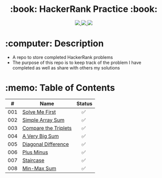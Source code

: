  <div align="center">
   <h1>:book: HackerRank Practice :book:</h1>
   <a href="http://steviecodes.com" target="_blank">
      <img src="https://img.shields.io/badge/-Portfolio_-darkgreen?style=for-the-badge&logo=medium"/>
   </a>
   <a href="https://www.linkedin.com/in/stevie-militello/" target="_blank">
      <img src="https://img.shields.io/badge/-Linkedin-blue?style=for-the-badge&``logo=Linkedin&logoColor=white">
   </a> 
   <a href="mailto:steviemilitello@gmail.com" target="_blank">
      <img src="https://img.shields.io/badge/-Email-c14438?style=for-the-badge&logo=Gmail&``logoColor=white">
   </a>
</div>

<h1>:computer: Description</h1>

- A repo to store completed HackerRank problems
- The purpose of this repo is to keep track of the problem I have completed as well as share with others my solutions

<h1>:memo: Table of Contents</h1>

| #   | Name                                                | Status                   |
| --- | --------------------------------------------------- | ------------------------ |
| 001 | [Solve Me First](001-solve-me-first.js)             | &emsp;:white_check_mark: |
| 002 | [Simple Array Sum](002-simple-array-sum.js)         | &emsp;:white_check_mark: |
| 003 | [Compare the Triplets](003-compare-the-triplets.js) | &emsp;:white_check_mark: |
| 004 | [A Very Big Sum](004-a-very-big-sum.js)             | &emsp;:white_check_mark: |
| 005 | [Diagonal Difference](005-diagonal-difference.js)   | &emsp;:white_check_mark: |
| 006 | [Plus Minus](006-plus-minus.js)                     | &emsp;:white_check_mark: |
| 007 | [Staircase](007-staircase.js)                       | &emsp;:white_check_mark: |
| 008 | [Min-Max Sum](008-min-max-sum.js)                   | &emsp;:white_check_mark: |
